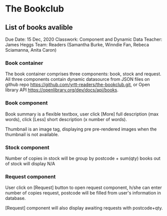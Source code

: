 # The Bookclub

## List of books avalible

Due Date: 15 Dec, 2020
Classwork: Component and Dynamic Data
Teacher: James Heggs
Team: Readers (Samantha Burke, Winndie Fan, Rebeca Sciamanna, Anita Caron)

### Book container
The book container comprises three components: book, stock and request. All three components contain dynamic datasource from JSON files on github repo https://github.com/yrtt-readers/the-bookclub.git, or 
Open library API https://openlibrary.org/dev/docs/api/books.

### Book component
Book summary is a flexible textbox, user click [More] full description (max words), click [Less] short description (x number of words).

Thumbnail is an image tag, displaying pre pre-rendered images when the thumbnail is not available.

### Stock component
Number of copies in stock will be group by postcode + sum(qty)
books out of stock will display N/A


### Request component
User click on [Request] button to open request component, h/she can enter number of copies request, postcode will be filled from user's information in database.

[Request] component will also display awaiting requests with postcode+qty.
